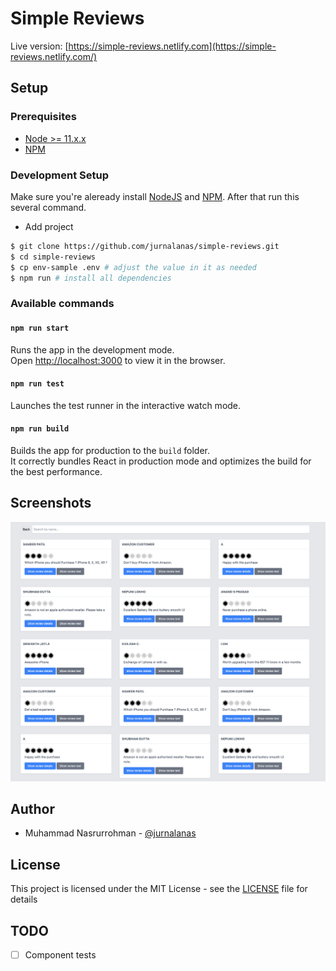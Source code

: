 # Simple Reviews


Live version: [https://simple-reviews.netlify.com](https://simple-reviews.netlify.com/)

## Setup

### Prerequisites

- [Node >= 11.x.x](https://nodejs.org/en/)
- [NPM](https://www.npmjs.com/)

### Development Setup

Make sure you're aleready install [NodeJS](https://nodejs.org/en/) and [NPM](https://www.npmjs.com/). After that run this several command.

- Add project

```bash
$ git clone https://github.com/jurnalanas/simple-reviews.git
$ cd simple-reviews
$ cp env-sample .env # adjust the value in it as needed
$ npm run # install all dependencies
```

### Available commands

#### `npm run start`

Runs the app in the development mode.<br />
Open [http://localhost:3000](http://localhost:3000) to view it in the browser.

#### `npm run test`

Launches the test runner in the interactive watch mode.<br />

#### `npm run build`

Builds the app for production to the `build` folder.<br />
It correctly bundles React in production mode and optimizes the build for the best performance.


## Screenshots

![homepage](/screenshots/homepage.png)

## Author
- Muhammad Nasrurrohman - [@jurnalanas](https://github.com/jurnalanas)

## License
This project is licensed under the MIT License - see the [LICENSE](/LICENSE) file for details

## TODO
- [ ] Component tests
